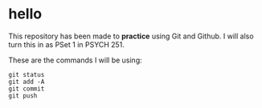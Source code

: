 # hello

This repository has been made to __practice__ using Git and Github. I will also turn this in as PSet 1 in PSYCH 251.

These are the commands I will be using:
```
git status
git add -A
git commit
git push
```